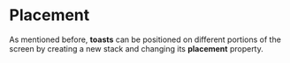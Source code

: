 # Placement

As mentioned before, **toasts** can be positioned on different portions of the screen by creating a new stack and changing its **placement** property.